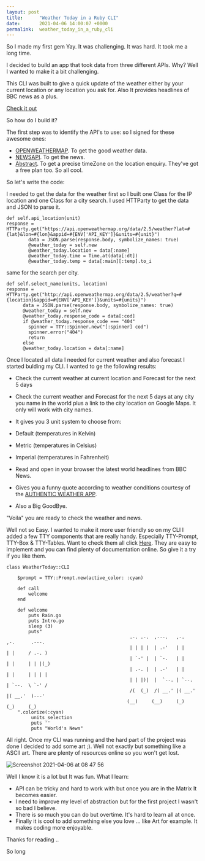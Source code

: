 ```yaml
---
layout: post
title:      "Weather Today in a Ruby CLI"
date:       2021-04-06 14:00:07 +0000
permalink:  weather_today_in_a_ruby_cli
---
```



So I made my first gem Yay. It was challenging. It was hard. It took me a long time. 

I decided to build an app that took data from three different APIs. Why? Well I wanted to make it a bit challenging.

This CLI was built to give a quick update of the weather either by your current location or any location you ask for. Also It  provides headlines of BBC news as a plus. 

[Check it out](https://github.com/JcBonassin/weather_today)

So how do I build it? 

The first step was to identify the API's to use: 
so I signed for these awesome ones:

- [OPENWEATHERMAP](https://openweathermap.org/). To get the good weather data.
- [NEWSAPI](https://newsapi.org/). To get the news.
- [Abstract](https://app.abstractapi.com/). To get a precise timeZone on the location enquiry. They've got a free plan too. So all cool. 

So let's write the code: 

I  needed to get the data for the weather first so I built one Class for the IP location and one Class for a city search. I used  HTTParty to get the data and JSON to parse it. 

```cassandraql
def self.api_location(unit)
response = HTTParty.get("https://api.openweathermap.org/data/2.5/weather?lat=#{lat}&lon=#{lon}&appid=#{ENV['API_KEY']}&units=#{unit}")
        data = JSON.parse(response.body, symbolize_names: true)
        @weather_today = self.new
        @weather_today.location = data[:name]
        @weather_today.time = Time.at(data[:dt])
        @weather_today.temp = data[:main][:temp].to_i
```

same for the search per city.

```cassandraql
def self.select_name(units, location)
response = HTTParty.get("http://api.openweathermap.org/data/2.5/weather?q=#{location}&appid=#{ENV['API_KEY']}&units=#{units}")
      data = JSON.parse(response.body, symbolize_names: true)
      @weather_today = self.new
      @weather_today.response_code = data[:cod]
      if @weather_today.response_code === "404"
        spinner = TTY::Spinner.new("[:spinner] cod")
        spinner.error("404")
        return
      else
      @weather_today.location = data[:name]
```

Once I located all data I needed for current weather and also forecast I started bulding my CLI. I wanted to ge the following results: 

- Check the current weather at current location and Forecast for the next 5 days 
- Check the current weather and Forecast for the next 5 days at any city you name in the world plus a link to the city location on Google Maps. It only will work with city names. 

-  It gives you 3 unit system to choose from: 
  - Default (temperatures in Kelvin)
  - Metric (temperatures in Celsius)
  - Imperial (temperatures in Fahrenheit)

- Read and open in your browser the latest world headlines from BBC News. 
- Gives you a funny quote according to weather conditions courtesy of the [AUTHENTIC WEATHER APP](https://github.com/reduxd/authentic-ubersicht). 
- Also a Big GoodBye. 


"Voila" you are ready to check the weather and news. 

Well not so Easy. I wanted to make it more user friendly so on my CLI I added a few TTY components that are really handy. 
Especially TTY-Prompt, TTY-Box & TTY-Tables. Want to check them all click [Here](https://ttytoolkit.org/components/). They are easy to implement and you can find plenty of documentation online. So give it a try if you like them.

```cassandraql
class WeatherToday::CLI

    $prompt = TTY::Prompt.new(active_color: :cyan)
   
    def call
        welcome
    end
    
    def welcome
        puts Rain.go 
        puts Intro.go 
        sleep (3)
        puts"
                                             .-. .-.  ,---.   ,-.     ,-.      .---.   
                                             | | | |  | .-'   | |     | |     / .-. )  
                                             | `-' |  | `-.   | |     | |     | | |(_) 
                                             | .-. |  | .-'   | |     | |     | | | |  
                                             | | |)|  |  `--. | `--.  | `--.  \ `-' /  
                                             /(  (_)  /( __.' |( __.' |( __.'  )---'   
                                            (__)     (__)     (_)     (_)     (_)     
    ".colorize(:cyan)
         units_selection
         puts ''
         puts "World's News"
```


All right. Once my CLI was running and the hard part of the project was done I decided to add some art ;). Well not exactly but something like a ASCII art. There are plenty of resources online so you won't get lost. 

![Screenshot 2021-04-06 at 08 47 56](https://user-images.githubusercontent.com/72950188/113721208-ee3a2600-96b4-11eb-9ab2-9f564ec218f9.png)

Well I know it is a lot but It was fun. What I learn: 

- API can be tricky and hard to work with but once you are in the Matrix It becomes easier. 
- I need to improve my level of abstraction but for the first project I wasn't so bad I believe.
- There is so much you can do but overtime. It's hard to learn all at once. 
- Finally it is cool to add something else you love ... like Art for example. It makes coding more enjoyable.

Thanks for reading ..

So long 







